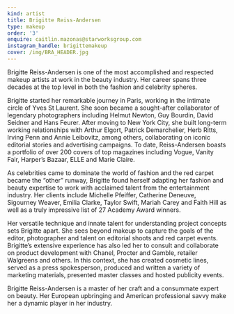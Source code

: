 ```yaml
---
kind: artist
title: Brigitte Reiss-Andersen
type: makeup
order: '3'
enquire: caitlin.mazonas@starworksgroup.com
instagram_handle: brigittemakeup
cover: /img/BRA_HEADER.jpg
---
```

Brigitte Reiss-Andersen is one of the most accomplished and respected makeup artists at work in the beauty industry. Her career spans three decades at the top level in both the fashion and celebrity spheres.

Brigitte started her remarkable journey in Paris, working in the intimate circle of Yves St Laurent. She soon became a sought-after collaborator of legendary photographers including Helmut Newton, Guy Bourdin, David Seidner and Hans Feurer. After moving to New York City, she built long-term working relationships with Arthur Elgort, Patrick Demarchelier, Herb Ritts, Irving Penn and Annie Leibovitz, among others, collaborating on iconic editorial stories and advertising campaigns. To date, Reiss-Andersen boasts a portfolio of over 200 covers of top magazines including Vogue, Vanity Fair, Harper’s Bazaar, ELLE and Marie Claire.

As celebrities came to dominate the world of fashion and the red carpet became the “other” runway, Brigitte found herself adapting her fashion and beauty expertise to work with acclaimed talent from the entertainment industry. Her clients include Michelle Pfeiffer, Catherine Deneuve, Sigourney Weaver, Emilia Clarke, Taylor Swift, Mariah Carey and Faith Hill as well as a truly impressive list of 27 Academy Award winners.

Her versatile technique and innate talent for understanding project concepts sets Brigitte apart. She sees beyond makeup to capture the goals of the editor, photographer and talent on editorial shoots and red carpet events. Brigitte’s extensive experience has also led her to consult and collaborate on product development with Chanel, Procter and Gamble, retailer Walgreens and others. In this context, she has created cosmetic lines, served as a press spokesperson, produced and written a variety of marketing materials, presented master classes and hosted publicity events.

Brigitte Reiss-Andersen is a master of her craft and a consummate expert on beauty. Her European upbringing and American professional savvy make her a dynamic player in her industry.

